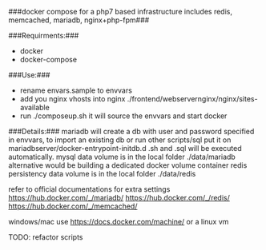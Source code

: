 ###docker compose for a php7 based infrastructure
includes redis, memcached, mariadb, nginx+php-fpm###

###Requirments:###
* docker
* docker-compose

###Use:###
* rename envars.sample to envvars
* add you nginx vhosts into nginx ./frontend/webservernginx/nginx/sites-available
* run ./composeup.sh it will source the envvars and start docker

###Details:###
mariadb will create a db with user and password specified in envvars,
to import an existing db or run other scripts/sql put it on mariadbserver/docker-entrypoint-initdb.d
.sh and .sql will be executed automatically.
mysql data volume is in the local folder ./data/mariadb alternative would be building a dedicated docker volume container
redis persistency data volume is in the local folder ./data/redis

refer to official documentations for extra settings
https://hub.docker.com/_/mariadb/
https://hub.docker.com/_/redis/
https://hub.docker.com/_/memcached/

windows/mac use https://docs.docker.com/machine/ or a linux vm

TODO:
refactor scripts
